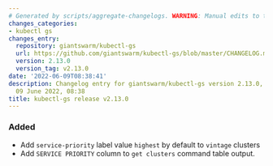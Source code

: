 ```yaml
---
# Generated by scripts/aggregate-changelogs. WARNING: Manual edits to this files will be overwritten.
changes_categories:
- kubectl gs
changes_entry:
  repository: giantswarm/kubectl-gs
  url: https://github.com/giantswarm/kubectl-gs/blob/master/CHANGELOG.md#2130---2022-06-09
  version: 2.13.0
  version_tag: v2.13.0
date: '2022-06-09T08:38:41'
description: Changelog entry for giantswarm/kubectl-gs version 2.13.0, published on
  09 June 2022, 08:38
title: kubectl-gs release v2.13.0
---
```


### Added
- Add `service-priority` label value `highest` by default to `vintage` clusters
- Add `SERVICE PRIORITY` column to `get clusters` command table output.
